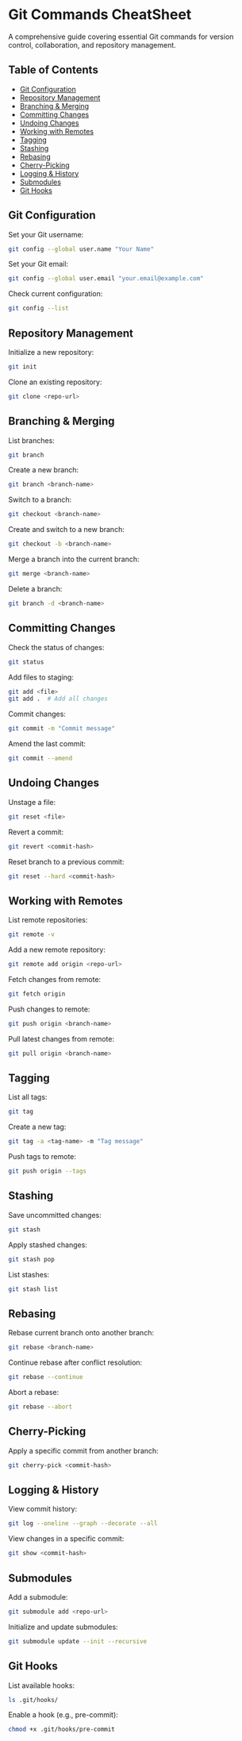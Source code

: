 # Git Commands CheatSheet

A comprehensive guide covering essential Git commands for version control, collaboration, and repository management.

## Table of Contents

- [Git Configuration](#git-configuration)
- [Repository Management](#repository-management)
- [Branching & Merging](#branching--merging)
- [Committing Changes](#committing-changes)
- [Undoing Changes](#undoing-changes)
- [Working with Remotes](#working-with-remotes)
- [Tagging](#tagging)
- [Stashing](#stashing)
- [Rebasing](#rebasing)
- [Cherry-Picking](#cherry-picking)
- [Logging & History](#logging--history)
- [Submodules](#submodules)
- [Git Hooks](#git-hooks)

## Git Configuration

Set your Git username:

```bash
git config --global user.name "Your Name"
```

Set your Git email:

```bash
git config --global user.email "your.email@example.com"
```

Check current configuration:

```bash
git config --list
```

## Repository Management

Initialize a new repository:

```bash
git init
```

Clone an existing repository:

```bash
git clone <repo-url>
```

## Branching & Merging

List branches:

```bash
git branch
```

Create a new branch:

```bash
git branch <branch-name>
```

Switch to a branch:

```bash
git checkout <branch-name>
```

Create and switch to a new branch:

```bash
git checkout -b <branch-name>
```

Merge a branch into the current branch:

```bash
git merge <branch-name>
```

Delete a branch:

```bash
git branch -d <branch-name>
```

## Committing Changes 

Check the status of changes:

```bash
git status
```

Add files to staging:

```bash
git add <file>
git add .  # Add all changes
```

Commit changes: 

```bash
git commit -m "Commit message"
```

Amend the last commit:

```bash
git commit --amend
```

## Undoing Changes

Unstage a file:

```bash
git reset <file>
```

Revert a commit:

```bash
git revert <commit-hash>
```

Reset branch to a previous commit:

```bash
git reset --hard <commit-hash>
```

## Working with Remotes

List remote repositories:

```bash
git remote -v
```

Add a new remote repository:

```bash
git remote add origin <repo-url>
```

Fetch changes from remote:

```bash
git fetch origin
```

Push changes to remote:

```bash
git push origin <branch-name>
```

Pull latest changes from remote:

```bash
git pull origin <branch-name>
```

## Tagging

List all tags:

```bash
git tag
```

Create a new tag:

```bash
git tag -a <tag-name> -m "Tag message"
```

Push tags to remote:

```bash
git push origin --tags
```

## Stashing

Save uncommitted changes:

```bash
git stash
```

Apply stashed changes:

```bash
git stash pop
```

List stashes:

```bash
git stash list
```

## Rebasing

Rebase current branch onto another branch:

```bash
git rebase <branch-name>
```

Continue rebase after conflict resolution:

```bash
git rebase --continue
```

Abort a rebase:

```bash
git rebase --abort
```

## Cherry-Picking

Apply a specific commit from another branch:

```bash
git cherry-pick <commit-hash>
```

## Logging & History

View commit history:

```bash
git log --oneline --graph --decorate --all
```

View changes in a specific commit:

```bash
git show <commit-hash>
```

## Submodules

Add a submodule:

```bash
git submodule add <repo-url>
```

Initialize and update submodules:

```bash
git submodule update --init --recursive
```

## Git Hooks

List available hooks:

```bash
ls .git/hooks/
```

Enable a hook (e.g., pre-commit):

```bash
chmod +x .git/hooks/pre-commit
```

